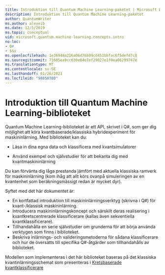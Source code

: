 ```yaml
---
title: Introduktion till Quantum Machine Learning-paketet | Microsoft Docs
description: Introduktion till Quantum Machine Learning-paketet
author: QuantumWriter
ms.author: alexeib
ms.date: 12/5/2019
ms.topic: conceptual
uid: microsoft.quantum.machine-learning.concepts.intro
no-loc:
- Q#
- $$v
ms.openlocfilehash: 1e36948a216a06d76b99cd451bbfac6f5defd7c8
ms.sourcegitcommit: 71605ea9cc630e84e7ef29027e1f0ea06299747e
ms.translationtype: MT
ms.contentlocale: sv-SE
ms.lasthandoff: 01/26/2021
ms.locfileid: "98858780"
---
```

# <a name="introduction-to-the-quantum-machine-learning-library"></a>Introduktion till Quantum Machine Learning-biblioteket

Quantum Machine Learning-biblioteket är ett API, skrivet i Q#, som ger dig möjlighet att köra kvantbaserade/klassiska hybridexperiment för maskininlärning. Med biblioteket kan du:

- Läsa in dina egna data och klassificera med kvantsimulatorer

- Använd exempel och självstudier för att bekanta dig med kvantmaskininlärning

Du kan förvänta dig låga prestanda jämfört med aktuella klassiska ramverk för maskininlärning (kom ihåg att allt körs ovanpå simuleringen av en kvantenhet som beräkningsmässigt redan är mycket dyr).

Syftet med det här dokumentet är:

- En kortfattad introduktion till maskininlärningsverktyg (skrivna i Q\#) för kvant-/klassisk maskininlärning.
- Introducera maskininlärningskoncept och särskilt deras realisering i kvantkretscentrerade klassificerare (kallas även sekventiella kvantklassificerare).
- Tillhandahålla en serie självstudier om grunderna för att börja använda verktygen som finns i biblioteket.
- Beskriva inlärnings- och valideringsmetoderna för sådana klassificerare och hur de översätts till specifika Q\#-åtgärder som tillhandahålls av biblioteket.

Modellen som implementeras i det här biblioteket baseras på det klassiska kvantinlärningsschemat som presenteras i [Kretsbaserade kvantklassificerare](https://arxiv.org/abs/1804.00633)
